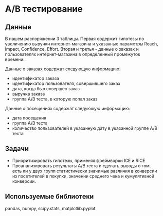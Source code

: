 # А/B тестирование
## Данные
В нашем распоряжении 3 таблицы. Первая содержит гипотезы по увеличению выручки интернет-магазина и указанные параметры Reach, Impact, Confidence, Effort. Вторая и третья - данные о заказах и пользователях интернет-магазина в определенный промежуток времени. 

Данные о заказах содержат следующую информацию:
- идентификатор заказа
- идентификатор пользователя, совершившего заказ
- дата, когда был совершен заказ
- выручка заказа
- группа А/В теста, в которую попал заказ

Данные о посещениях содержат следующую информацию:
- дата посещения
- группа А/В теста
- количество пользователей в указанную дату в указанной группе А/В теста

## Задачи
- Приоритизировать гипотезы, применяя фреймворки ICE и RICE 
- Проанализировать результаты А/В теста и сделать выводы о том, есть ли у двух групп статистически значимые различия в конверсии из посетителей в покупки, значении среднего чека и кумулятивной конверсии.

## Используемые библиотеки
pandas, numpy, scipy.stats, matplotlib.pyplot
